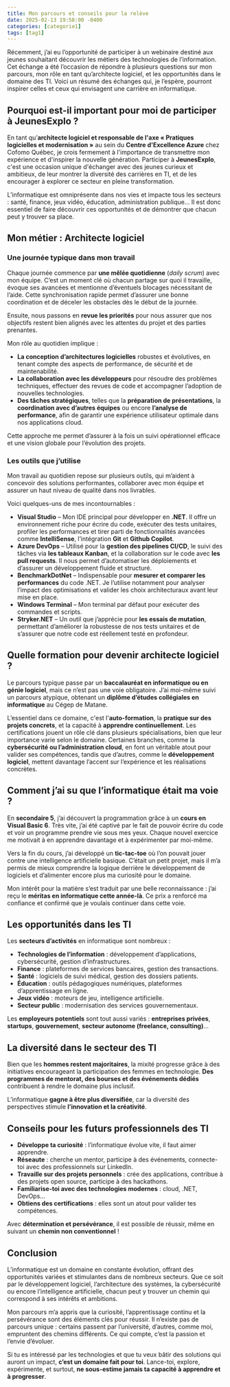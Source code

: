 ```yaml
---
title: Mon parcours et conseils pour la relève
date: 2025-02-13 19:58:00 -0400
categories: [categorie1]
tags: [tag1]
---
```


Récemment, j’ai eu l’opportunité de participer à un webinaire destiné aux jeunes souhaitant découvrir les métiers des technologies de l’information. Cet échange a été l’occasion de répondre à plusieurs questions sur mon parcours, mon rôle en tant qu’architecte logiciel, et les opportunités dans le domaine des TI. Voici un résumé des échanges qui, je l’espère, pourront inspirer celles et ceux qui envisagent une carrière en informatique.

## Pourquoi est-il important pour moi de participer à JeunesExplo ?

En tant qu’__architecte logiciel et responsable de l'axe « Pratiques logicielles et modernisation »__ au sein du __Centre d'Excellence Azure__ chez Cofomo Québec, je crois fermement à l'importance de transmettre mon expérience et d'inspirer la nouvelle génération. Participer à __JeunesExplo__, c'est une occasion unique d'échanger avec des jeunes curieux et ambitieux, de leur montrer la diversité des carrières en TI, et de les encourager à explorer ce secteur en pleine transformation.

L’informatique est omniprésente dans nos vies et impacte tous les secteurs : santé, finance, jeux vidéo, éducation, administration publique… Il est donc essentiel de faire découvrir ces opportunités et de démontrer que chacun peut y trouver sa place.

## Mon métier : Architecte logiciel

### Une journée typique dans mon travail

Chaque journée commence par __une mêlée quotidienne__ (_daily scrum_) avec mon équipe. C’est un moment clé où chacun partage sur quoi il travaille, évoque ses avancées et mentionne d’éventuels blocages nécessitant de l’aide. Cette synchronisation rapide permet d’assurer une bonne coordination et de déceler les obstacles dès le début de la journée.

Ensuite, nous passons en __revue les priorités__ pour nous assurer que nos objectifs restent bien alignés avec les attentes du projet et des parties prenantes.

Mon rôle au quotidien implique :

- __La conception d’architectures logicielles__ robustes et évolutives, en tenant compte des aspects de performance, de sécurité et de maintenabilité.
- __La collaboration avec les développeurs__ pour résoudre des problèmes techniques, effectuer des revues de code et accompagner l’adoption de nouvelles technologies.  
- __Des tâches stratégiques__, telles que la __préparation de présentations__, la __coordination avec d’autres équipes__ ou encore __l’analyse de performance__, afin de garantir une expérience utilisateur optimale dans nos applications cloud.  

Cette approche me permet d’assurer à la fois un suivi opérationnel efficace et une vision globale pour l’évolution des projets.

### Les outils que j’utilise

Mon travail au quotidien repose sur plusieurs outils, qui m’aident à concevoir des solutions performantes, collaborer avec mon équipe et assurer un haut niveau de qualité dans nos livrables.

Voici quelques-uns de mes incontournables :  

- __Visual Studio__ – Mon IDE principal pour développer en __.NET__. Il offre un environnement riche pour écrire du code, exécuter des tests unitaires, profiler les performances et tirer parti de fonctionnalités avancées comme __IntelliSense__, l’intégration __Git__ et __Github Copilot__.  
- __Azure DevOps__ – Utilisé pour la __gestion des pipelines CI/CD__, le suivi des tâches via __les tableaux Kanban__, et la collaboration sur le code avec __les pull requests__. Il nous permet d’automatiser les déploiements et d’assurer un développement fluide et structuré.  
- __BenchmarkDotNet__ – Indispensable pour __mesurer et comparer les performances__ du code .NET. Je l’utilise notamment pour analyser l’impact des optimisations et valider les choix architecturaux avant leur mise en place.  
- __Windows Terminal__ – Mon terminal par défaut pour exécuter des commandes et scripts.  
- __Stryker.NET__ – Un outil que j’apprécie pour __les essais de mutation__, permettant d’améliorer la robustesse de nos tests unitaires et de s’assurer que notre code est réellement testé en profondeur.

## Quelle formation pour devenir architecte logiciel ?

Le parcours typique passe par un __baccalauréat en informatique ou en génie logiciel__, mais ce n’est pas une voie obligatoire. J’ai moi-même suivi un parcours atypique, obtenant un __diplôme d’études collégiales en informatique__ au Cégep de Matane.

L’essentiel dans ce domaine, c'est l'__auto-formation__, la __pratique sur des projets concrets__, et la capacité à __apprendre continuellement__. Les certifications jouent un rôle clé dans plusieurs spécialisations, bien que leur importance varie selon le domaine. Certaines branches, comme la __cybersécurité ou l’administration cloud__, en font un véritable atout pour valider ses compétences, tandis que d’autres, comme le __développement logiciel__, mettent davantage l’accent sur l’expérience et les réalisations concrètes.

## Comment j’ai su que l’informatique était ma voie ?

En __secondaire 5__, j’ai découvert la programmation grâce à un __cours en Visual Basic 6__. Très vite, j’ai été captivé par le fait de pouvoir écrire du code et voir un programme prendre vie sous mes yeux. Chaque nouvel exercice me motivait à en apprendre davantage et à expérimenter par moi-même.  

Vers la fin du cours, j’ai développé un __tic-tac-toe__ où l’on pouvait jouer contre une intelligence artificielle basique. C’était un petit projet, mais il m’a permis de mieux comprendre la logique derrière le développement de logiciels et d’alimenter encore plus ma curiosité pour le domaine.

Mon intérêt pour la matière s’est traduit par une belle reconnaissance : j’ai reçu le __méritas en informatique cette année-là__. Ce prix a renforcé ma confiance et confirmé que je voulais continuer dans cette voie.

## Les opportunités dans les TI

Les __secteurs d’activités__ en informatique sont nombreux :

- __Technologies de l’information__ : développement d’applications, cybersécurité, gestion d’infrastructures.  
- __Finance__ : plateformes de services bancaires, gestion des transactions.  
- __Santé__ : logiciels de suivi médical, gestion des dossiers patients.  
- __Éducation__ : outils pédagogiques numériques, plateformes d’apprentissage en ligne.  
- __Jeux vidéo__ : moteurs de jeu, intelligence artificielle.  
- __Secteur public__ : modernisation des services gouvernementaux.  

Les __employeurs potentiels__ sont tout aussi variés : __entreprises privées__, __startups__, __gouvernement__, __secteur autonome (freelance, consulting)__…  

## La diversité dans le secteur des TI

Bien que les __hommes restent majoritaires__, la mixité progresse grâce à des initiatives encourageant la participation des femmes en technologie. __Des programmes de mentorat, des bourses et des événements dédiés__ contribuent à rendre le domaine plus inclusif.  

L’informatique __gagne à être plus diversifiée__, car la diversité des perspectives stimule __l’innovation et la créativité__.  

## Conseils pour les futurs professionnels des TI

- __Développe ta curiosité__ : l’informatique évolue vite, il faut aimer apprendre.  
- __Réseaute__ : cherche un mentor, participe à des événements, connecte-toi avec des professionnels sur LinkedIn.  
- __Travaille sur des projets personnels__ : crée des applications, contribue à des projets open source, participe à des hackathons.  
- __Familiarise-toi avec des technologies modernes__ : cloud, .NET, DevOps…  
- __Obtiens des certifications__ : elles sont un atout pour valider tes compétences.  

Avec __détermination et persévérance__, il est possible de réussir, même en suivant un __chemin non conventionnel__ !  

## Conclusion

L’informatique est un domaine en constante évolution, offrant des opportunités variées et stimulantes dans de nombreux secteurs. Que ce soit par le développement logiciel, l’architecture des systèmes, la cybersécurité ou encore l’intelligence artificielle, chacun peut y trouver un chemin qui correspond à ses intérêts et ambitions.  

Mon parcours m’a appris que la curiosité, l’apprentissage continu et la persévérance sont des éléments clés pour réussir. Il n’existe pas de parcours unique : certains passent par l’université, d’autres, comme moi, empruntent des chemins différents. Ce qui compte, c’est la passion et l’envie d’évoluer.  

Si tu es intéressé par les technologies et que tu veux bâtir des solutions qui auront un impact, __c’est un domaine fait pour toi__. Lance-toi, explore, expérimente, et surtout, __ne sous-estime jamais ta capacité à apprendre et à progresser__.
